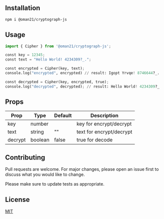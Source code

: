 
## Installation

```bash
npm i @oman21/cryptograph-js
```

## Usage

```python
import { Cipher } from '@oman21/cryptograph-js';

const key = 12345;
const text = "Hello World! 4234309?_.";

const encrypted = Cipher(key, text);
console.log("encrypted", encrypted) // result: Igopt Yrvqe! 8746644?_.

const decrypted = Cipher(key, encrypted, true);
console.log("decrypted", decrypted); // result: Hello World! 4234309?_.
```

## Props

| Prop            | Type    | Default                                                                                                                      | Description                                            |
|-----------------|---------|------------------------------------------------------------------------------------------------------------------------------|--------------------------------------------------------|
| key         | number  |                                                                                                                         | key for encrypt/decrypt                          |
| text         | string     | ""                                                                                                                           | text for encrypt/decrypt                     |
| decrypt         | boolean     | false                                                                                                                           | true for decode                     |


## Contributing
Pull requests are welcome. For major changes, please open an issue first to discuss what you would like to change.

Please make sure to update tests as appropriate.

## License
[MIT](https://choosealicense.com/licenses/mit/)
